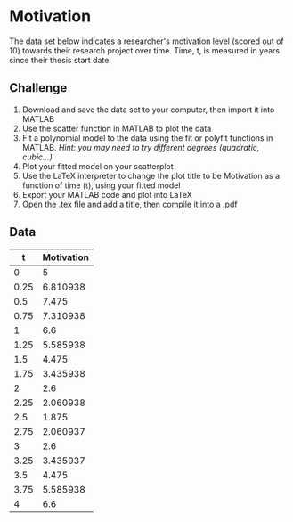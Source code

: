 # Motivation

The data set below indicates a researcher's motivation level (scored out of 10) towards their research project over time. 
Time, t, is measured in years since their thesis start date.


## Challenge

1. Download and save the data set to your computer, then import it into MATLAB
2. Use the scatter function in MATLAB to plot the data
3. Fit a polynomial model to the data using the fit or polyfit functions in MATLAB.
*Hint: you may need to try different degrees (quadratic, cubic...)*
4. Plot your fitted model on your scatterplot
5. Use the LaTeX interpreter to change the plot title to be Motivation as a function of time (t), using your fitted model
6. Export your MATLAB code and plot into LaTeX
7. Open the .tex file and add a title, then compile it into a .pdf


## Data

| t    | Motivation |
|------|------------|
| 0    | 5          |
| 0.25 | 6.810938   |
| 0.5  | 7.475      |
| 0.75 | 7.310938   |
| 1    | 6.6        |
| 1.25 | 5.585938   |
| 1.5  | 4.475      |
| 1.75 | 3.435938   |
| 2    | 2.6        |
| 2.25 | 2.060938   |
| 2.5  | 1.875      |
| 2.75 | 2.060937   |
| 3    | 2.6        |
| 3.25 | 3.435937   |
| 3.5  | 4.475      |
| 3.75 | 5.585938   |
| 4    | 6.6        |

